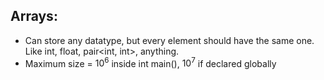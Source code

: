 ## Arrays:
- Can store any datatype, but every element should have the same one. Like int, float, pair<int, int>, anything.
- Maximum size = $10^6$ inside int main(), $10^7$ if declared globally


